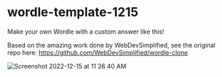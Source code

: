 # wordle-template-1215

Make your own Wordle with a custom answer like this!

Based on the amazing work done by WebDevSimplified, see the original repo here: https://github.com/WebDevSimplified/wordle-clone

![Screenshot 2022-12-15 at 11 26 40 AM](https://user-images.githubusercontent.com/446031/214606130-97756463-014f-4940-920f-5c93bc587342.png)

